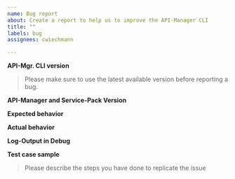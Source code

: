 ```yaml
---
name: Bug report
about: Create a report to help us to improve the API-Manager CLI
title: ""
labels: bug
assignees: cwiechmann

---
```


**API-Mgr. CLI version**
> Please make sure to use the latest available version before reporting a bug.

**API-Manager and Service-Pack Version**


**Expected behavior**


**Actual behavior**


**Log-Output in Debug**


**Test case sample**
> Please describe the steps you have done to replicate the issue
